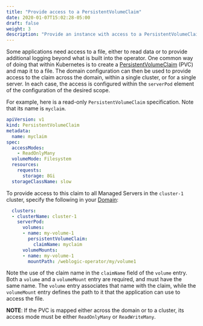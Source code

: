 ```yaml
---
title: "Provide access to a PersistentVolumeClaim"
date: 2020-01-07T15:02:28-05:00
draft: false
weight: 3
description: "Provide an instance with access to a PersistentVolumeClaim."
---
```


Some applications need access to a file, either to read data or to provide additional logging beyond what is
built into the operator. One common way of doing that within Kubernetes is to create a
[PersistentVolumeClaim](https://kubernetes.io/docs/concepts/storage/persistent-volumes/#persistentvolumeclaims) (PVC) and map
it to a file. The domain configuration can then be used to provide access to the claim across the domain,
within a single cluster, or for a single server.
In each case, the access is configured within the ``serverPod`` element of the configuration of the
desired scope.

For example, here is
a read-only `PersistentVolumeClaim` specification. Note that its name is `myclaim`.

```yaml
apiVersion: v1
kind: PersistentVolumeClaim
metadata:
  name: myclaim
spec:
  accessModes:
    - ReadOnlyMany
  volumeMode: Filesystem
  resources:
    requests:
      storage: 8Gi
  storageClassName: slow
```

To provide access to this claim to all Managed Servers in the `cluster-1` cluster, specify the following
in your [Domain](https://github.com/oracle/weblogic-kubernetes-operator/blob/main/documentation/domains/Domain.md):

```yaml
  clusters:
  - clusterName: cluster-1
    serverPod:
      volumes:
      - name: my-volume-1
        persistentVolumeClaim:
          claimName: myclaim
      volumeMounts:
      - name: my-volume-1
        mountPath: /weblogic-operator/my/volume1

```
Note the use of the claim name in the `claimName` field of the `volume` entry. Both a `volume` and a
`volumeMount` entry are required, and must have the same name. The `volume` entry associates that name with the claim,
while the `volumeMount` entry defines the path to it that the application can use to access the file.

**NOTE**: If the PVC is mapped either across the domain or to a cluster,
its access mode must be either `ReadOnlyMany` or `ReadWriteMany`.
